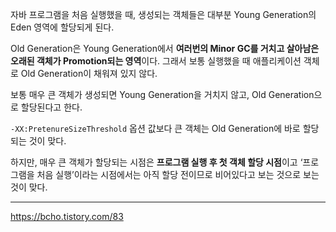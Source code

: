 자바 프로그램을 처음 실행했을 때, 생성되는 객체들은 대부분 Young Generation의 Eden 영역에 할당되게 된다.

Old Generation은 Young Generation에서 **여러번의 Minor GC를 거치고 살아남은** **오래된 객체가 Promotion되는 영역**이다. 그래서 보통 실행했을 때 애플리케이션 객체로 Old Generation이 채워져 있지 않다.

보통 매우 큰 객체가 생성되면 Young Generation을 거치지 않고, Old Generation으로 할당된다고 한다.

`-XX:PretenureSizeThreshold` 옵션 값보다 큰 객체는 Old Generation에 바로 할당되는 것이 맞다.

하지만, 매우 큰 객체가 할당되는 시점은 **프로그램 실행 후 첫 객체 할당 시점**이고 ‘프로그램을 처음 실행’이라는 시점에서는 아직 할당 전이므로 비어있다고 보는 것으로 보는 것이 맞다.

---

https://bcho.tistory.com/83